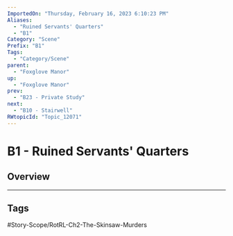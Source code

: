 ```yaml
---
ImportedOn: "Thursday, February 16, 2023 6:10:23 PM"
Aliases:
  - "Ruined Servants' Quarters"
  - "B1"
Category: "Scene"
Prefix: "B1"
Tags:
  - "Category/Scene"
parent:
  - "Foxglove Manor"
up:
  - "Foxglove Manor"
prev:
  - "B23 - Private Study"
next:
  - "B10 - Stairwell"
RWtopicId: "Topic_12071"
---
```

# B1 - Ruined Servants' Quarters
## Overview

---
## Tags
#Story-Scope/RotRL-Ch2-The-Skinsaw-Murders

